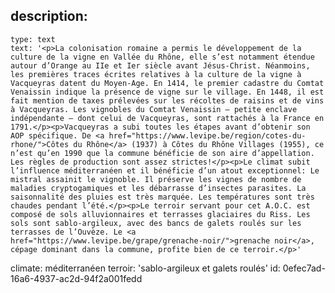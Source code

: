 description:
  -
    type: text
    text: '<p>La colonisation romaine a permis le développement de la culture de la vigne en Vallée du Rhône, elle s’est notamment étendue autour d’Orange au IIe et Ier siècle avant Jésus-Christ. Néanmoins, les premières traces écrites relatives à la culture de la vigne à Vacqueyras datent du Moyen-Age. En 1414, le premier cadastre du Comtat Venaissin indique la présence de vigne sur le village. En 1448, il est fait mention de taxes prélevées sur les récoltes de raisins et de vins à Vacqueyras. Les vignobles du Comtat Venaissin – petite enclave indépendante – dont celui de Vacqueyras, sont rattachés à la France en 1791.</p><p>Vacqueyras a subi toutes les étapes avant d’obtenir son AOP spécifique. De <a href="https://www.levipe.be/region/cotes-du-rhone/">Côtes du Rhône</a> (1937) à Côtes du Rhône Villages (1955), ce n’est qu’en 1990 que la commune bénéficie de son aire d’appellation. Les règles de production sont assez strictes!</p><p>Le climat subit l’influence méditerranéen et il bénéficie d’un atout exceptionnel: Le mistral assainit le vignoble. Il préserve les vignes de nombre de maladies cryptogamiques et les débarrasse d’insectes parasites. La saisonnalité des pluies est très marquée. Les températures sont très chaudes pendant l’été.</p><p>Le terroir servant pour cet A.O.C. est composé de sols alluvionnaires et terrasses glaciaires du Riss. Les sols sont sablo-argileux, avec des bancs de galets roulés sur les terrasses de l’Ouvèze. Le <a href="https://www.levipe.be/grape/grenache-noir/">grenache noir</a>, cépage dominant dans la commune, profite bien de ce terroir.</p>'
climate: méditerranéen
terroir: 'sablo-argileux et galets roulés'
id: 0efec7ad-16a6-4937-ac2d-94f2a001fedd
